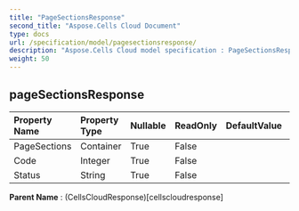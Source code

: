 ```yaml
---
title: "PageSectionsResponse"
second_title: "Aspose.Cells Cloud Document"
type: docs
url: /specification/model/pagesectionsresponse/
description: "Aspose.Cells Cloud model specification : PageSectionsResponse. Effortlessly handle Excel and other spreadsheet documents with features like opening, generating, editing, splitting, merging, comparing, and converting."
weight: 50
---
```


## **pageSectionsResponse**

 

| Property Name | Property Type | Nullable |  ReadOnly | DefaultValue | Description | 
| :- | :- | :- |:- |  :- | :- |
| PageSections | Container | True |  False |  |  |  
| Code | Integer | True |  False |  |  |  
| Status | String | True |  False |  |  |  

**Parent Name** : (CellsCloudResponse)[cellscloudresponse]


